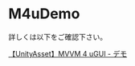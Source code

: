# M4uDemo
  
詳しくは以下をご確認下さい。  
  
[【UnityAsset】MVVM 4 uGUI - デモ](http://okamura0510.jp/開発ブログ/m4u-demo/)
